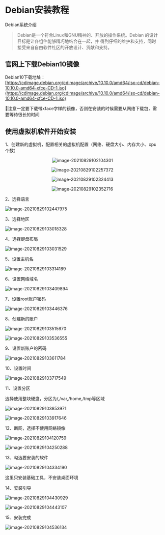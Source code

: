 # Debian安装教程

Debian系统介绍

> Debian是一个符合Linux和GNU精神的、开放的操作系统。Debian 的设计目标是让各组件能够精巧地结合在一起，并 得到仔细的维护和支持，同时接受来自自由软件社区的开放设计、贡献和支持。

## 官网上下载Debian10镜像

Debian10下载地址：[https://cdimage.debian.org/cdimage/archive/10.10.0/amd64/iso-cd/debian-10.10.0-amd64-xfce-CD-1.iso](https://cdimage.debian.org/cdimage/archive/10.10.0/amd64/iso-cd/debian-10.10.0-amd64-xfce-CD-1.iso)

注意一定要下载带xface字样的镜像，否则在安装的时候需要从网络下载包，需要等待很长的时间

## 使用虚拟机软件开始安装

1、创建新的虚拟机，配置相关的虚拟机配置（网络、硬盘大小、内存大小、cpu个数）

<div align = "center">

![image-20210829102104301](http://f.lingjiatong.cn:30090/rootelement/articleQuote/image-20210829102104301.png)

![image-20210829102257372](http://f.lingjiatong.cn:30090/rootelement/articleQuote/image-20210829102257372.png)

![image-20210829102324413](http://f.lingjiatong.cn:30090/rootelement/articleQuote/image-20210829102324413.png)

![image-20210829102352716](http://f.lingjiatong.cn:30090/rootelement/articleQuote/image-20210829102352716.png)

</div>


2、选择语言

![image-20210829102447975](http://f.lingjiatong.cn:30090/rootelement/articleQuote/image-20210829102447975.png)

3、选择地区

![image-20210829103018328](http://f.lingjiatong.cn:30090/rootelement/articleQuote/image-20210829103018328.png)

4、选择键盘布局

![image-20210829103031529](http://f.lingjiatong.cn:30090/rootelement/articleQuote/image-20210829103031529.png)

5、设置主机名

![image-20210829103314189](http://f.lingjiatong.cn:30090/rootelement/articleQuote/image-20210829103314189.png)

6、设置网络域名

![image-20210829103409894](http://f.lingjiatong.cn:30090/rootelement/articleQuote/image-20210829103409894.png)

7、设置root账户密码

![image-20210829103446376](http://f.lingjiatong.cn:30090/rootelement/articleQuote/image-20210829103446376.png)

8、创建新的账户

![image-20210829103515670](http://f.lingjiatong.cn:30090/rootelement/articleQuote/image-20210829103515670.png)

![image-20210829103536555](http://f.lingjiatong.cn:30090/rootelement/articleQuote/image-20210829103536555.png)

9、设置新账户的密码

![image-20210829103611784](http://f.lingjiatong.cn:30090/rootelement/articleQuote/image-20210829103611784.png)

10、设置时间

![image-20210829103717549](http://f.lingjiatong.cn:30090/rootelement/articleQuote/image-20210829103717549.png)

11、设置分区

选择使用整块硬盘，分区为/,/var,/home,/tmp等区域

![image-20210829103853971](http://f.lingjiatong.cn:30090/rootelement/articleQuote/image-20210829103853971.png)

![image-20210829103917646](http://f.lingjiatong.cn:30090/rootelement/articleQuote/image-20210829103917646.png)

12、断网，选择不使用网络镜像

![image-20210829104120759](http://f.lingjiatong.cn:30090/rootelement/articleQuote/image-20210829104120759.png)

![image-20210829104250288](http://f.lingjiatong.cn:30090/rootelement/articleQuote/image-20210829104250288.png)

13、勾选要安装的软件

![image-20210829104334190](http://f.lingjiatong.cn:30090/rootelement/articleQuote/image-20210829104334190.png)

这里只安装基础工具，不安装桌面环境

14、安装引导

![image-20210829104430929](http://f.lingjiatong.cn:30090/rootelement/articleQuote/image-20210829104430929.png)

![image-20210829104443107](http://f.lingjiatong.cn:30090/rootelement/articleQuote/image-20210829104443107.png)

15、安装完成

![image-20210829104536134](http://f.lingjiatong.cn:30090/rootelement/articleQuote/image-20210829104536134.png)


